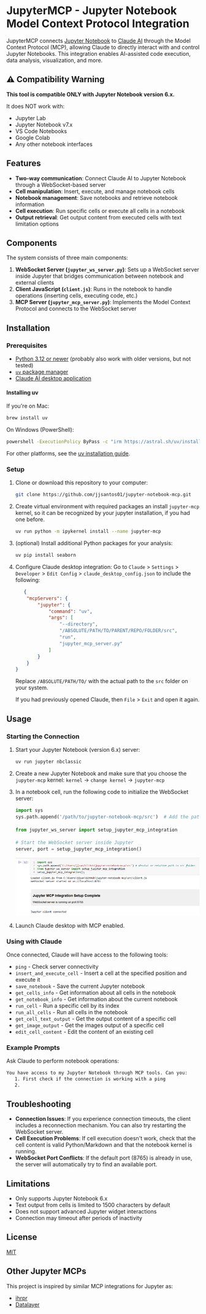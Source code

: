 # JupyterMCP - Jupyter Notebook Model Context Protocol Integration

JupyterMCP connects [Jupyter Notebook](https://jupyter.org/) to [Claude AI](https://claude.ai/chat) through the Model Context Protocol (MCP), allowing Claude to directly interact with and control Jupyter Notebooks. This integration enables AI-assisted code execution, data analysis, visualization, and more.

## ⚠️ Compatibility Warning

**This tool is compatible ONLY with Jupyter Notebook version 6.x.**

It does NOT work with:

- Jupyter Lab
- Jupyter Notebook v7.x
- VS Code Notebooks
- Google Colab
- Any other notebook interfaces

## Features

- **Two-way communication**: Connect Claude AI to Jupyter Notebook through a WebSocket-based server
- **Cell manipulation**: Insert, execute, and manage notebook cells
- **Notebook management**: Save notebooks and retrieve notebook information
- **Cell execution**: Run specific cells or execute all cells in a notebook
- **Output retrieval**: Get output content from executed cells with text limitation options

## Components

The system consists of three main components:

1. **WebSocket Server (`jupyter_ws_server.py`)**: Sets up a WebSocket server inside Jupyter that bridges communication between notebook and external clients
2. **Client JavaScript (`client.js`)**: Runs in the notebook to handle operations (inserting cells, executing code, etc.)
3. **MCP Server (`jupyter_mcp_server.py`)**: Implements the Model Context Protocol and connects to the WebSocket server

## Installation

### Prerequisites

- [Python 3.12 or newer](https://www.python.org/downloads/) (probably also work with older versions, but not tested)
- [`uv` package manager](/README.md#installing-uv)
- [Claude AI desktop application](https://claude.ai/download)

#### Installing uv

If you're on Mac:

```bash
brew install uv
```

On Windows (PowerShell):

```bash
powershell -ExecutionPolicy ByPass -c "irm https://astral.sh/uv/install.ps1 | iex"
```

For other platforms, see the [uv installation guide](https://docs.astral.sh/uv/getting-started/installation/).

### Setup

1. Clone or download this repository to your computer:
   ```bash
   git clone https://github.com/jjsantos01/jupyter-notebook-mcp.git
   ```

2. Create virtual environment with required packages an install `jupyter-mcp` kernel, so it can be recognized by your jupyter installation, if you had one before.

   ```bash
   uv run python -m ipykernel install --name jupyter-mcp
   ```

3. (optional) Install additional Python packages for your analysis:
   ```bash
   uv pip install seaborn
   ```

4. Configure Claude desktop integration:
   Go to `Claude` > `Settings` > `Developer` > `Edit Config` > `claude_desktop_config.json` to include the following:

   ```json
      {
       "mcpServers": {
           "jupyter": {
               "command": "uv",
               "args": [
                   "--directory",
                   "/ABSOLUTE/PATH/TO/PARENT/REPO/FOLDER/src",
                   "run",
                   "jupyter_mcp_server.py"
               ]
           }
       }
   }
   ```

   Replace `/ABSOLUTE/PATH/TO/` with the actual path to the `src` folder on your system.

   If you had previously opened Claude, then `File` > `Exit` and open it again.

## Usage

### Starting the Connection

1. Start your Jupyter Notebook (version 6.x) server:

   ```bash
   uv run jupyter nbclassic
   ```

2. Create a new Jupyter Notebook and make sure that you choose the `jupyter-mcp` kernel: `kernel` -> `change kernel` -> `jupyter-mcp`

3. In a notebook cell, run the following code to initialize the WebSocket server:

   ```python
   import sys
   sys.path.append('/path/to/jupyter-notebook-mcp/src')  # Add the path to where the scripts are located
   
   from jupyter_ws_server import setup_jupyter_mcp_integration
   
   # Start the WebSocket server inside Jupyter
   server, port = setup_jupyter_mcp_integration()
   ```

   ![Notebook setup](/assets/img/notebook-setup.png)

4. Launch Claude desktop with MCP enabled.

### Using with Claude

Once connected, Claude will have access to the following tools:

- `ping` - Check server connectivity
- `insert_and_execute_cell` - Insert a cell at the specified position and execute it
- `save_notebook` - Save the current Jupyter notebook
- `get_cells_info` - Get information about all cells in the notebook
- `get_notebook_info` - Get information about the current notebook
- `run_cell` - Run a specific cell by its index
- `run_all_cells` - Run all cells in the notebook
- `get_cell_text_output` - Get the output content of a specific cell
- `get_image_output` - Get the images output of a specific cell
- `edit_cell_content` - Edit the content of an existing cell

### Example Prompts

Ask Claude to perform notebook operations:

```plain
You have access to my Jupyter Notebook through MCP tools. Can you:
   1. First check if the connection is working with a ping
   2. 
```

<!-- ## Testing with External Client

You can test the functionality with the included external client:

```bash
uv run python jupyter_ws_external_client.py
```

This will provide an interactive menu to test some available functions.

For automated testing of all commands:

```bash
uv run python jupyter_ws_external_client.py --batch
``` -->

## Troubleshooting

- **Connection Issues**: If you experience connection timeouts, the client includes a reconnection mechanism. You can also try restarting the WebSocket server.
- **Cell Execution Problems**: If cell execution doesn't work, check that the cell content is valid Python/Markdown and that the notebook kernel is running.
- **WebSocket Port Conflicts**: If the default port (8765) is already in use, the server will automatically try to find an available port.

## Limitations

- Only supports Jupyter Notebook 6.x
- Text output from cells is limited to 1500 characters by default
- Does not support advanced Jupyter widget interactions
- Connection may timeout after periods of inactivity

## License

[MIT](/LICENSE)

## Other Jupyter MCPs

This project is inspired by similar MCP integrations for Jupyter as:

- [ihrpr](https://github.com/ihrpr/mcp-server-jupyter)
- [Datalayer](https://github.com/datalayer/jupyter-mcp-server/tree/main)
